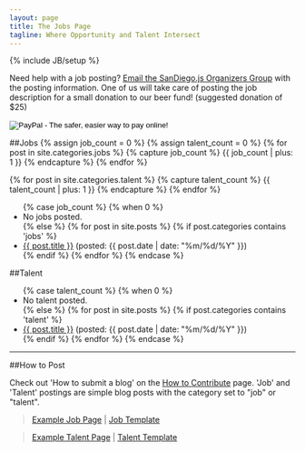 ```yaml
---
layout: page
title: The Jobs Page
tagline: Where Opportunity and Talent Intersect
---
```

{% include JB/setup %}

Need help with a job posting? [Email the SanDiego.js Organizers Group](mailto:sandiegojs-organizers@googlegroups.com) with the posting information. One of us will take care of posting the job description for a small donation to our beer fund! (suggested donation of $25)

<form action="https://www.paypal.com/cgi-bin/webscr" method="post" target="_top">
  <input type="hidden" name="cmd" value="_s-xclick">
  <input type="hidden" name="hosted_button_id" value="U5U2LC55686LG">
  <input type="image" src="https://www.paypalobjects.com/en_US/i/btn/btn_donate_LG.gif" border="0" name="submit" alt="PayPal - The safer, easier way to pay online!">
  <img alt="" border="0" src="https://www.paypalobjects.com/en_US/i/scr/pixel.gif" width="1" height="1">
</form>


##Jobs
{% assign job_count = 0 %}
{% assign talent_count = 0 %}
{% for post in site.categories.jobs %}
   {% capture job_count %} {{ job_count | plus: 1 }} {% endcapture %}
{% endfor %}

{% for post in site.categories.talent %}
   {% capture talent_count %} {{ talent_count | plus: 1 }} {% endcapture %}
{% endfor %}

<ul class="posts">
{% case job_count %}
{% when 0 %}
	<li>No jobs posted.</li>
{% else %}
	{% for post in site.posts %}
    	{% if post.categories contains 'jobs' %}
        	<li><a href="{{ BASE_PATH }}{{ post.url }}">{{ post.title }}</a> (posted: {{ post.date | date: "%m/%d/%Y" }})</li>
    	{% endif %}
	{% endfor %}
{% endcase %}
</ul>

##Talent

<ul class="posts">
{% case talent_count %}
{% when 0 %}
	<li>No talent posted.</li>
{% else %}
	{% for post in site.posts %}
	    {% if post.categories contains 'talent' %}
	        <li><a href="{{ BASE_PATH }}{{ post.url }}">{{ post.title }}</a> (posted: {{ post.date | date: "%m/%d/%Y" }})</li>
	    {% endif %}
	{% endfor %}
{% endcase %}	
</ul>
<hr />

##How to Post

Check out 'How to submit a blog' on the <a href="github.html">How to Contribute</a> page. 'Job' and 'Talent' postings are simple blog posts with the category set to "job" or "talent".

>[Example Job Page](examples/2013-12-10-job-example.html) | [Job Template](examples/2013-12-10-job-template.md)

>[Example Talent Page](examples/2013-12-10-talent-example.html) | [Talent Template](examples/2013-12-10-talent-template.md)
	